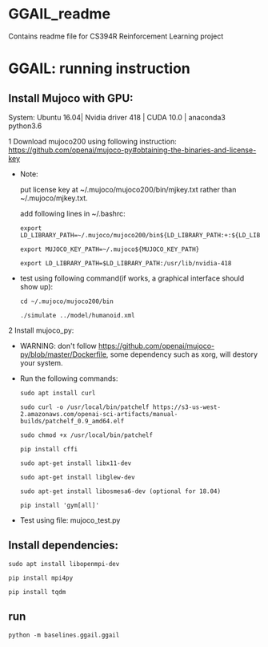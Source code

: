 # GGAIL_readme
Contains readme file for CS394R Reinforcement Learning project
# GGAIL: running instruction

## Install Mujoco with GPU:

System: Ubuntu 16.04| Nvidia driver 418 | CUDA 10.0 | anaconda3 python3.6

1 Download mujoco200 using following instruction:
https://github.com/openai/mujoco-py#obtaining-the-binaries-and-license-key
* Note: 

  put license key at ~/.mujoco/mujoco200/bin/mjkey.txt rather than ~/.mujoco/mjkey.txt.
  
  add following lines in ~/.bashrc:
  
      export LD_LIBRARY_PATH=~/.mujoco/mujoco200/bin${LD_LIBRARY_PATH:+:${LD_LIBRARY_PATH}}
      
      export MUJOCO_KEY_PATH=~/.mujoco${MUJOCO_KEY_PATH}
      
      export LD_LIBRARY_PATH=$LD_LIBRARY_PATH:/usr/lib/nvidia-418

* test using following command(if works, a graphical interface should show up):

      cd ~/.mujoco/mujoco200/bin

      ./simulate ../model/humanoid.xml

2 Install mujoco_py:

* WARNING: don't follow https://github.com/openai/mujoco-py/blob/master/Dockerfile, some dependency such as xorg, will destory your system.

* Run the following commands:

      sudo apt install curl
      
      sudo curl -o /usr/local/bin/patchelf https://s3-us-west-2.amazonaws.com/openai-sci-artifacts/manual-builds/patchelf_0.9_amd64.elf
      
      sudo chmod +x /usr/local/bin/patchelf

      pip install cffi

      sudo apt-get install libx11-dev

      sudo apt-get install libglew-dev
      
      sudo apt-get install libosmesa6-dev (optional for 18.04)

      pip install 'gym[all]'

* Test using file: mujoco_test.py

## Install dependencies:

    sudo apt install libopenmpi-dev
  
    pip install mpi4py
  
    pip install tqdm

      
## run

    python -m baselines.ggail.ggail

